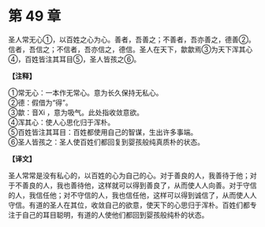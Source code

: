 # 第 49 章

圣人常无心①，以百姓之心为心。善者，吾善之；不善者，吾亦善之，德善②。信者，吾信之；不信者，吾亦信之，德信。圣人在天下，歙歙焉③为天下浑其心④，百姓皆注其耳目⑤，圣人皆孩之⑥。

**【注释】**

①常无心：一本作无常心。意为长久保持无私心。    
②德：假借为“得”。    
③歙：音Xi ，意为吸气。此处指收敛意欲。    
④浑其心：使人心思化归于浑朴。    
⑤百姓皆注其耳目：百姓都使用自己的智谋，生出许多事端。    
⑥圣人皆孩之：圣人使百姓们都回复到婴孩般纯真质朴的状态。

**【译文】**

圣人常常是没有私心的，以百姓的心为自己的心。对于善良的人，我善待于他；对于不善良的人，我也善待他，这样就可以得到善良了，从而使人人向善。对于守信的人，我信任他；对不守信的人，我也信任他，这样可以得到诚信了，从而使人人守信。有道的圣人在其位，收敛自己的欲意，使天下的心思归于浑朴。百姓们都专注于自己的耳目聪明，有道的人使他们都回到婴孩般纯朴的状态。
